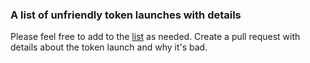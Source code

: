 ### A list of unfriendly token launches with details




























Please feel free to add to the [list](https://github.com/badtokenlaunch/badtokenlaunch.github.io) as needed. Create a pull request with details about the token launch and why it's bad. 
